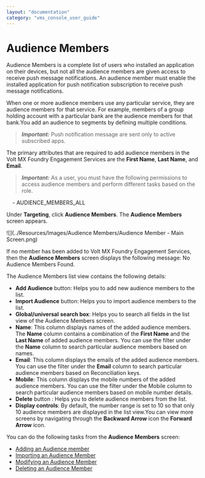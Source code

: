 ```yaml
---
layout: "documentation"
category: "vms_console_user_guide"
---
```

                             

Audience Members
================

Audience Members is a complete list of users who installed an application on their devices, but not all the audience members are given access to receive push message notifications. An audience member must enable the installed application for push notification subscription to receive push message notifications.

When one or more audience members use any particular service, they are audience members for that service. For example, members of a group holding account with a particular bank are the audience members for that bank.You add an audience to segments by defining multiple conditions.

> **_Important:_** Push notification message are sent only to active subscribed apps.

The primary attributes that are required to add audience members in the Volt MX Foundry Engagement Services are the **First Name**, **Last Name**, and **Email**.

> **_Important:_** As a user, you must have the following permissions to access audience members and perform different tasks based on the role.  
  
    - AUDIENCE\_MEMBERS\_ALL

Under **Targeting**, click **Audience Members**. The ****Audience Members**** screen appears.

![](../Resources/Images/Audience Members/Audience Member - Main Screen.png)

If no member has been added to Volt MX Foundry Engagement Services, then the **Audience Members** screen displays the following message: No Audience Members Found.

The Audience Members list view contains the following details:

*   **Add Audience** button: Helps you to add new audience members to the list.
*   **Import Audience** button: Helps you to import audience members to the list.
*   **Global/universal** **search box**: Helps you to search all fields in the list view of the Audience Members screen.
*   **Name**: This column displays names of the added audience members. The **Name** column contains a combination of the **First Name** and the **Last Name** of added audience members. You can use the filter under the **Name** column to search particular audience members based on names.
*   **Email**: This column displays the emails of the added audience members. You can use the filter under the **Email** column to search particular audience members based on Reconciliation keys.
*   **Mobile**: This column displays the mobile numbers of the added audience members. You can use the filter under the Mobile column to search particular audience members based on mobile number details.
*   **Delete** button : Helps you to delete audience members from the list.
*   **Display controls**: By default, the number range is set to 10 so that only 10 audience members are displayed in the list view.You can view more screens by navigating through the **Backward Arrow** icon the **Forward Arrow** icon.
    

You can do the following tasks from the **Audience Members** screen:

*   [Adding an Audience member](Adding_an_Audience_Member.html)
*   [Importing an Audience Member](Importing_Audience_Members.html)
*   [Modifying an Audience Member](Modifying_an_Audience_Member.html)
*   [Deleting an Audience Member](Deleting_an_Audience_Member.html)
